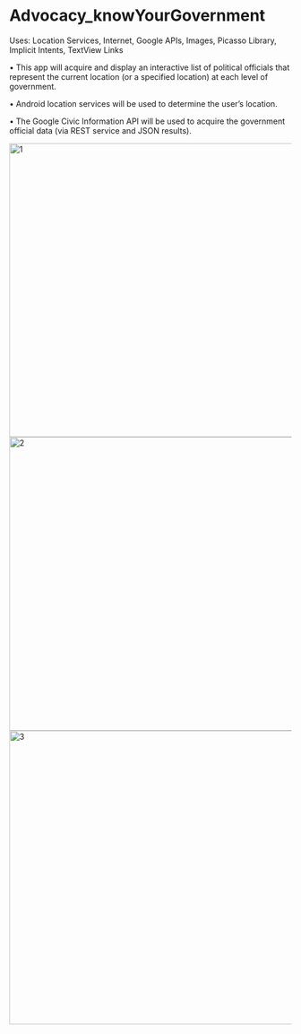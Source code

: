 # Advocacy_knowYourGovernment

Uses: Location Services, Internet, Google APIs, Images, Picasso Library, Implicit Intents, TextView Links

• This app will acquire and display an interactive list of political officials that represent the current location (or a specified location) at each level of government.

• Android location services will be used to determine the user’s location.

• The Google Civic Information API will be used to acquire the government official data (via REST service and JSON results).


<img width="524" alt="1" src="https://user-images.githubusercontent.com/101858054/158952950-e4e3965e-3c19-4896-9910-017b4dc45728.png">

<img width="524" alt="2" src="https://user-images.githubusercontent.com/101858054/158952961-abf445c4-d657-4266-9a44-c7a3e6cda4b5.png">

<img width="524" alt="3" src="https://user-images.githubusercontent.com/101858054/158952970-a88e1640-9536-4fb6-960c-cecbb439d3d5.png">



